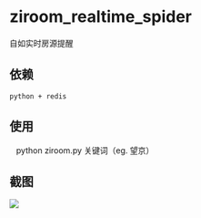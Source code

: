 # ziroom_realtime_spider
自如实时房源提醒

## 依赖
    python + redis
    
    
## 使用
    python ziroom.py 关键词（eg. 望京）


## 截图

![](https://raw.githubusercontent.com/facert/ziroom_realtime_spider/master/screenshot.png)
